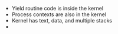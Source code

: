 - Yield routine code is inside the kernel
- Process contexts are also in the kernel
- Kernel has text, data, and multiple stacks
- 